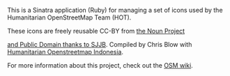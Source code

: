 
This is a Sinatra application (Ruby) for managing a set of icons used by the Humanitarian OpenStreetMap Team (HOT).

These icons are freely reusable CC-BY from <a href="http://thenounproject.com/">the Noun Project</p> and Public Domain thanks to <a href="http://www.sjjb.co.uk/mapicons/">SJJB</a>. Compiled by Chris Blow with <a href="http://wiki.openstreetmap.org/wiki/Humanitarian_OSM_Team">Humanitarian Openstreetmap Indonesia</a>.

For more information about this project, check out the <a href="http://wiki.openstreetmap.org/wiki/Humanitarian_OSM_Tags_Indonesia_2011">OSM wiki</a>.